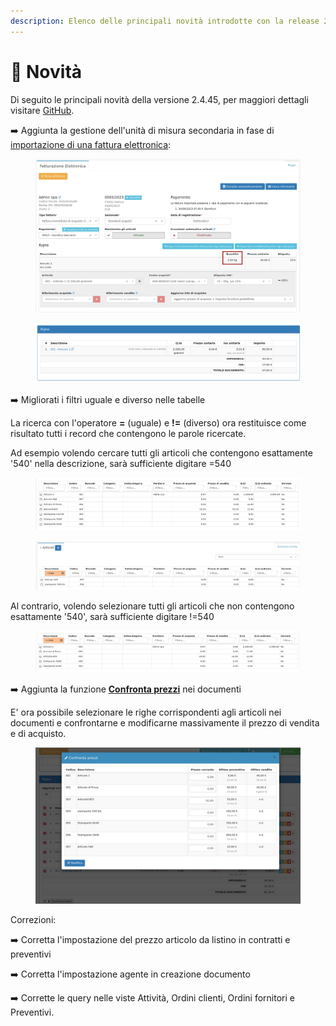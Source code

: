 ```yaml
---
description: Elenco delle principali novità introdotte con la release 2.4.45.
---
```


# 📣 Novità

Di seguito le principali novità della versione 2.4.45, per maggiori dettagli visitare [GitHub](https://github.com/devcode-it/openstamanager).

➡️  Aggiunta la gestione dell'unità di misura secondaria in fase di [importazione di una fattura elettronica](openstamanager/modules/acquisti/fatturediacquisto/fatturazione-elettronica.md):

<figure><img src=".gitbook/assets/immagine (25) (2).png" alt=""><figcaption></figcaption></figure>

<figure><img src=".gitbook/assets/immagine (5) (4).png" alt=""><figcaption></figcaption></figure>

➡️  Migliorati i filtri uguale e diverso nelle tabelle

La ricerca con l'operatore **=** (uguale) e **!=** (diverso) ora restituisce come risultato tutti i record che contengono le parole ricercate.

Ad esempio volendo cercare tutti gli articoli che contengono esattamente '540' nella descrizione, sarà sufficiente digitare =540

<figure><img src=".gitbook/assets/immagine (4).png" alt=""><figcaption></figcaption></figure>

<figure><img src=".gitbook/assets/immagine (29).png" alt=""><figcaption></figcaption></figure>

Al contrario, volendo selezionare tutti gli articoli che non contengono esattamente '540', sarà sufficiente digitare !=540

<figure><img src=".gitbook/assets/immagine (31).png" alt=""><figcaption></figcaption></figure>

➡️ Aggiunta la funzione [**Confronta prezzi**](https://docs.openstamanager.com/v/2.4.45/openstamanager/modules/vendite/fatturedivendita#confronta-prezzi) nei documenti

E' ora possibile selezionare le righe corrispondenti agli articoli nei documenti e confrontarne e modificarne massivamente il prezzo di vendita e di acquisto.

<figure><img src=".gitbook/assets/immagine (26).png" alt=""><figcaption></figcaption></figure>

Correzioni:

➡️  Corretta l'impostazione del prezzo articolo da listino in contratti e preventivi

➡️  Corretta l'impostazione agente in creazione documento

➡️  Corrette le query nelle viste Attività, Ordini clienti, Ordini fornitori e Preventivi.
